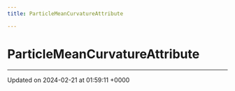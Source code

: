 ```yaml
---
title: ParticleMeanCurvatureAttribute

---
```


# ParticleMeanCurvatureAttribute





-------------------------------

Updated on 2024-02-21 at 01:59:11 +0000